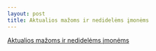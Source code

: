 ```yaml
---
layout: post
title: Aktualios mažoms ir nedidelėms įmonėms
---
```

[Aktualios mažoms ir nedidelėms įmonėms](https://www.vmi.lt/cms/web/kmdb/1.10.13.2.9/-/asset_publisher/0OhS/content/kuriais-atvejais-teikiant-nauda-darbuotojams-ir-arba-ju-seimos-nariams-kai-neimanoma-nustatyti-konkrecios-gautos-individualios-naudos-patirtos-islaido/10174?redirect=https://www.vmi.lt/cms/web/kmdb/1.10.13.2.9?p_p_id=101_INSTANCE_0OhS&p_p_lifecycle=0&p_p_state=normal&p_p_mode=view&p_p_col_id=column-1&p_p_col_count=1&fbclid=IwAR1C3NStVHIRwZmthpV-0E8p4pWnAaNYktiKu-VX9S0EzMVFptFf9SeExu8)
